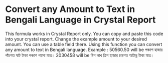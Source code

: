 # Convert any Amount to Text in Bengali Language in Crystal Report
This formula works in Crystal Report only.
You can copy and paste this code into your crystal report.
Change the example amount to your desired amount. You can use a table field there.
Using this function you can convert any amount to text in Bengali language.
Example : 50560.50 will be পঞ্চাশ হাজার পাঁচশত ষাট টাকা পঞ্চাশ পয়সা মাত্র।
          2030458 will be বিশ লাখ ত্রিশ হাজার চারশত আটান্ন টাকা মাত্র।
